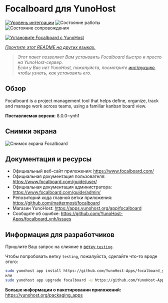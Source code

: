 <!--
Важно: этот README был автоматически сгенерирован <https://github.com/YunoHost/apps/tree/master/tools/readme_generator>
Он НЕ ДОЛЖЕН редактироваться вручную.
-->

# Focalboard для YunoHost

[![Уровень интеграции](https://dash.yunohost.org/integration/focalboard.svg)](https://ci-apps.yunohost.org/ci/apps/focalboard/) ![Состояние работы](https://ci-apps.yunohost.org/ci/badges/focalboard.status.svg) ![Состояние сопровождения](https://ci-apps.yunohost.org/ci/badges/focalboard.maintain.svg)

[![Установите Focalboard с YunoHost](https://install-app.yunohost.org/install-with-yunohost.svg)](https://install-app.yunohost.org/?app=focalboard)

*[Прочтите этот README на других языках.](./ALL_README.md)*

> *Этот пакет позволяет Вам установить Focalboard быстро и просто на YunoHost-сервер.*  
> *Если у Вас нет YunoHost, пожалуйста, посмотрите [инструкцию](https://yunohost.org/install), чтобы узнать, как установить его.*

## Обзор

Focalboard is a project management tool that helps define, organize, track and manage work across teams, using a familiar kanban board view.


**Поставляемая версия:** 8.0.0~ynh1

## Снимки экрана

![Снимок экрана Focalboard](./doc/screenshots/screenshot.jpg)

## Документация и ресурсы

- Официальный веб-сайт приложения: <https://www.focalboard.com/>
- Официальная документация пользователя: <https://www.focalboard.com/guide/user/>
- Официальная документация администратора: <https://www.focalboard.com/guide/admin/>
- Репозиторий кода главной ветки приложения: <https://github.com/mattermost/focalboard>
- Магазин YunoHost: <https://apps.yunohost.org/app/focalboard>
- Сообщите об ошибке: <https://github.com/YunoHost-Apps/focalboard_ynh/issues>

## Информация для разработчиков

Пришлите Ваш запрос на слияние в [ветку `testing`](https://github.com/YunoHost-Apps/focalboard_ynh/tree/testing).

Чтобы попробовать ветку `testing`, пожалуйста, сделайте что-то вроде этого:

```bash
sudo yunohost app install https://github.com/YunoHost-Apps/focalboard_ynh/tree/testing --debug
или
sudo yunohost app upgrade focalboard -u https://github.com/YunoHost-Apps/focalboard_ynh/tree/testing --debug
```

**Больше информации о пакетировании приложений:** <https://yunohost.org/packaging_apps>
